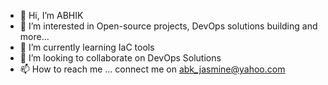 - 👋 Hi, I’m ABHIK
- 👀 I’m interested in Open-source projects, DevOps solutions building and more...
- 🌱 I’m currently learning IaC tools
- 💞️ I’m looking to collaborate on DevOps Solutions
- 📫 How to reach me ... connect me on abk_jasmine@yahoo.com

<!---
Programmer-Admin/Programmer-Admin is a ✨ special ✨ repository because its `README.md` (this file) appears on your GitHub profile.
You can click the Preview link to take a look at your changes.
--->
